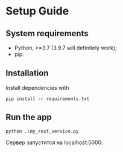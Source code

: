 # Setup Guide
## System requirements
* Python, >=3.7 (3.9.7 will definitely work);
* pip.

## Installation
Install dependencies with

`pip install -r requirements.txt`

## Run the app
`python .\my_rest_service.py`

Сервер запустится на localhost:5000.
